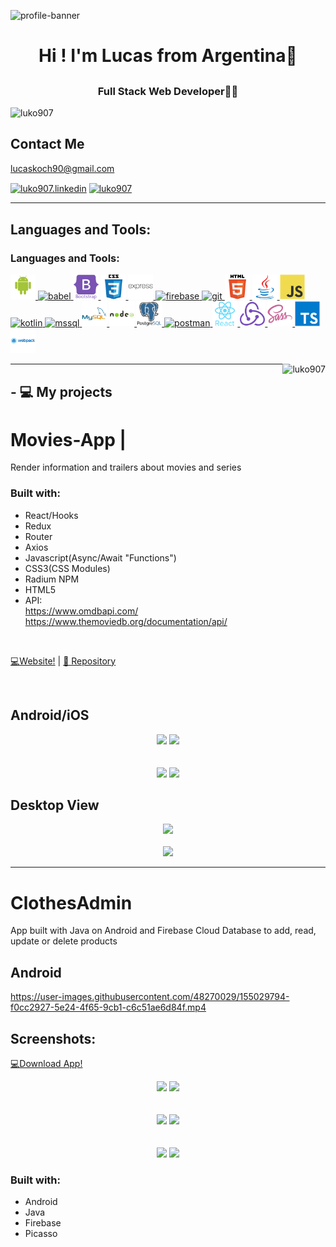 ![profile-banner](https://user-images.githubusercontent.com/48270029/137372452-e68a0299-63da-4e4a-9862-67e08fce402e.png)

###

<h1 align="center">Hi ! I'm Lucas from Argentina👋 </h1>

## <h3 align="center">Full Stack Web Developer🚀🚀</h3>

<p align="left"> <img src="https://komarev.com/ghpvc/?username=luko907&label=Profile%20views&color=0e75b6&style=flat" alt="luko907" /> </p>


## Contact Me

lucaskoch90@gmail.com

<p align="left">
<a href="https://www.linkedin.com/in/lucas-kochjs/" target="blank"><img align="center" src="https://raw.githubusercontent.com/rahuldkjain/github-profile-readme-generator/master/src/images/icons/Social/linked-in-alt.svg" alt="luko907.linkedin" height="30" width="40" /></a>
<a href="https://www.facebook.com/LucassKoch/" target="blank"><img align="center" src="https://raw.githubusercontent.com/rahuldkjain/github-profile-readme-generator/master/src/images/icons/Social/facebook.svg" alt="luko907" height="30" width="40" /></a>
</p>

---

## Languages and Tools:

<h3 align="left">Languages and Tools:</h3>
<p align="left"> <a href="https://developer.android.com" target="_blank" rel="noreferrer"> <img src="https://raw.githubusercontent.com/devicons/devicon/master/icons/android/android-original-wordmark.svg" alt="android" width="40" height="40"/> </a> <a href="https://babeljs.io/" target="_blank" rel="noreferrer"> <img src="https://www.vectorlogo.zone/logos/babeljs/babeljs-icon.svg" alt="babel" width="40" height="40"/> </a> <a href="https://getbootstrap.com" target="_blank" rel="noreferrer"> <img src="https://raw.githubusercontent.com/devicons/devicon/master/icons/bootstrap/bootstrap-plain-wordmark.svg" alt="bootstrap" width="40" height="40"/> </a> <a href="https://www.w3schools.com/css/" target="_blank" rel="noreferrer"> <img src="https://raw.githubusercontent.com/devicons/devicon/master/icons/css3/css3-original-wordmark.svg" alt="css3" width="40" height="40"/> </a> <a href="https://expressjs.com" target="_blank" rel="noreferrer"> <img src="https://raw.githubusercontent.com/devicons/devicon/master/icons/express/express-original-wordmark.svg" alt="express" width="40" height="40"/> </a> <a href="https://firebase.google.com/" target="_blank" rel="noreferrer"> <img src="https://www.vectorlogo.zone/logos/firebase/firebase-icon.svg" alt="firebase" width="40" height="40"/> </a> <a href="https://git-scm.com/" target="_blank" rel="noreferrer"> <img src="https://www.vectorlogo.zone/logos/git-scm/git-scm-icon.svg" alt="git" width="40" height="40"/> </a> <a href="https://www.w3.org/html/" target="_blank" rel="noreferrer"> <img src="https://raw.githubusercontent.com/devicons/devicon/master/icons/html5/html5-original-wordmark.svg" alt="html5" width="40" height="40"/> </a> <a href="https://www.java.com" target="_blank" rel="noreferrer"> <img src="https://raw.githubusercontent.com/devicons/devicon/master/icons/java/java-original.svg" alt="java" width="40" height="40"/> </a> <a href="https://developer.mozilla.org/en-US/docs/Web/JavaScript" target="_blank" rel="noreferrer"> <img src="https://raw.githubusercontent.com/devicons/devicon/master/icons/javascript/javascript-original.svg" alt="javascript" width="40" height="40"/> </a> <a href="https://kotlinlang.org" target="_blank" rel="noreferrer"> <img src="https://www.vectorlogo.zone/logos/kotlinlang/kotlinlang-icon.svg" alt="kotlin" width="40" height="40"/> </a> <a href="https://www.microsoft.com/en-us/sql-server" target="_blank" rel="noreferrer"> <img src="https://www.svgrepo.com/show/303229/microsoft-sql-server-logo.svg" alt="mssql" width="40" height="40"/> </a> <a href="https://www.mysql.com/" target="_blank" rel="noreferrer"> <img src="https://raw.githubusercontent.com/devicons/devicon/master/icons/mysql/mysql-original-wordmark.svg" alt="mysql" width="40" height="40"/> </a> <a href="https://nodejs.org" target="_blank" rel="noreferrer"> <img src="https://raw.githubusercontent.com/devicons/devicon/master/icons/nodejs/nodejs-original-wordmark.svg" alt="nodejs" width="40" height="40"/> </a> <a href="https://www.postgresql.org" target="_blank" rel="noreferrer"> <img src="https://raw.githubusercontent.com/devicons/devicon/master/icons/postgresql/postgresql-original-wordmark.svg" alt="postgresql" width="40" height="40"/> </a> <a href="https://postman.com" target="_blank" rel="noreferrer"> <img src="https://www.vectorlogo.zone/logos/getpostman/getpostman-icon.svg" alt="postman" width="40" height="40"/> </a> <a href="https://reactjs.org/" target="_blank" rel="noreferrer"> <img src="https://raw.githubusercontent.com/devicons/devicon/master/icons/react/react-original-wordmark.svg" alt="react" width="40" height="40"/> </a> <a href="https://redux.js.org" target="_blank" rel="noreferrer"> <img src="https://raw.githubusercontent.com/devicons/devicon/master/icons/redux/redux-original.svg" alt="redux" width="40" height="40"/> </a> <a href="https://sass-lang.com" target="_blank" rel="noreferrer"> <img src="https://raw.githubusercontent.com/devicons/devicon/master/icons/sass/sass-original.svg" alt="sass" width="40" height="40"/> </a> <a href="https://www.typescriptlang.org/" target="_blank" rel="noreferrer"> <img src="https://raw.githubusercontent.com/devicons/devicon/master/icons/typescript/typescript-original.svg" alt="typescript" width="40" height="40"/> </a> <a href="https://webpack.js.org" target="_blank" rel="noreferrer"> <img src="https://raw.githubusercontent.com/devicons/devicon/d00d0969292a6569d45b06d3f350f463a0107b0d/icons/webpack/webpack-original-wordmark.svg" alt="webpack" width="40" height="40"/> </a> </p>

<p><img align="right" src="https://github-readme-stats.vercel.app/api/top-langs?username=luko907&show_icons=true&locale=en&layout=compact" alt="luko907" /></p>

---

## - 💻 My projects

# Movies-App |

Render information and trailers about movies and series

### Built with:

- React/Hooks
- Redux
- Router
- Axios
- Javascript(Async/Await "Functions")
- CSS3(CSS Modules)
- Radium NPM
- HTML5
- API:<br />
  https://www.omdbapi.com/<br />
  https://www.themoviedb.org/documentation/api/

<br />
 
<a href="https://movies-app-lk.netlify.app"> 💻Website!<a/> | <a href="https://github.com/luko907/moviesApp"> 📲 Repository</a>
  
<br />

## Android/iOS

<div align="center">
  <img src="https://user-images.githubusercontent.com/48270029/143493278-5ac5097d-3fc1-4e68-9f38-406a18f6d995.png" />
  <img src="https://user-images.githubusercontent.com/48270029/143493282-1d5c2301-bab2-473a-a740-a7fcff8e5672.png" />
</div>

<br />
<br />

<div align="center">
  <img src="https://user-images.githubusercontent.com/48270029/143493283-0847f550-cc6c-41d2-a592-f15b6ebeea54.png" />
  <img src="https://user-images.githubusercontent.com/48270029/143493288-2667a4fe-db02-4e16-a2d3-7f642f79eee0.png" />
</div>

## Desktop View
<div align="center">
  <img src="https://user-images.githubusercontent.com/48270029/143493291-3eae3412-ac83-4de1-a55e-434bda8b59dc.png" />
  <br />
  <br />
  <img src="https://user-images.githubusercontent.com/48270029/143493295-9fb416eb-61a0-4a1e-8ce5-50e70ba1e7c8.png" />
</div>
  
************  
  
# ClothesAdmin


App built with Java on Android and Firebase Cloud Database to add, read, update or delete products


## Android

https://user-images.githubusercontent.com/48270029/155029794-f0cc2927-5e24-4f65-9cb1-c6c51ae6d84f.mp4




## Screenshots:
<a href="https://www.mediafire.com/file/wzzv6rkdmieffhf/ClothesAdmin.apk/file"> 💻Download App!<a/>
<div align="center">
  <img src="https://user-images.githubusercontent.com/48270029/155030559-6cacc563-97e2-45cc-b31d-14bfca9aea5e.png" />
  <img src="https://user-images.githubusercontent.com/48270029/155030564-19809722-8389-46ca-995a-7f609d9fc671.png" />
</div>

<br />
<br />

<div align="center">
  <img src="https://user-images.githubusercontent.com/48270029/155030565-82734048-ade4-4abb-89e4-c8abb631e4bd.png" />
  <img src="https://user-images.githubusercontent.com/48270029/155030566-7b02c9e2-9e64-4bc7-b7df-13b0383aa772.png" />
</div>
  <br />
<br />
  <div align="center">
  <img src="https://user-images.githubusercontent.com/48270029/155030568-03020865-4262-449a-ba3f-235a4cbcf047.png" />
  <img src="https://user-images.githubusercontent.com/48270029/155030569-652d37f7-dc57-4739-b79c-56159215ee8c.png" />
</div>
  

### Built with:

- Android
- Java
- Firebase
- Picasso
